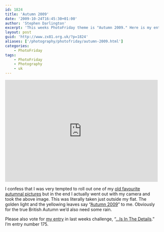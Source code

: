 ```yaml
---
id: 1824
title: 'Autumn 2009'
date: '2009-10-24T16:45:30+01:00'
author: 'Stephen Darlington'
excerpt: 'This weeks PhotoFriday theme is "Autumn 2009." Here is my entry.'
layout: post
guid: 'http://www.zx81.org.uk/?p=1824'
aliases: ['/photography/photofriday/autumn-2009.html']
categories:
    - PhotoFriday
tags:
    - PhotoFriday
    - Photography
    - uk
---
```


<iframe allowfullscreen="" frameborder="0" height="334" loading="lazy" mozallowfullscreen="" msallowfullscreen="" oallowfullscreen="" src="https://www.flickr.com/photos/stephendarlington/4039983608/player/" webkitallowfullscreen="" width="500"></iframe>

I confess that I was very tempted to roll out one of my [old favourite autumnal pictures](http://www.zx81.org.uk/photography/photofriday/autumn.html) but in the end I actually went out with my camera and took the above image. This was literally taken just outside my flat. The golden light and the yellowing leaves say “[Autumn 2009](http://www.photofriday.com/archives/challenge/000923.php)” to me. Obviously for the true British Autumn we’d also need some rain.

Please also vote for [my entry](http://www.zx81.org.uk/photography/photofriday/is-in-the-details.html) in last weeks challenge, “[…Is In The Details](http://www.photofriday.com/linkviewer.php?id=921).” I’m entry number 175.